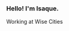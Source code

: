 ### Hello! I'm Isaque.

<a style="text-decoration: none;" href="https://www.wisecities.io/pt/">Working at Wise Cities<a>

<div>
  <img height="180cm" src"https://github-readme-stats.vercel.app/api?username=isaquesasse&theme=transparent&show_icons=true"/>
</div>
